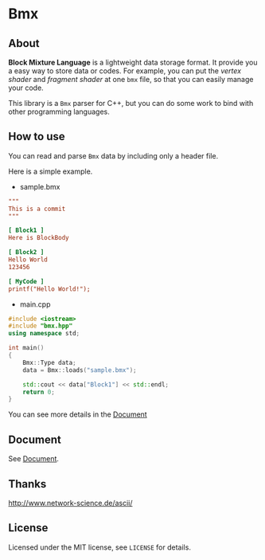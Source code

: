 # Bmx
## About
**Block Mixture Language** is a lightweight data storage format. It provide you a easy way to store data or codes. For example, you can put the *vertex shader* and *fragment shader* at one `bmx` file, so that you can easily manage your code.

This library is a `Bmx` parser for C++, but you can do some work to bind with other programming languages.

## How to use
You can read and parse `Bmx` data by including only a header file.

Here is a simple example.

- sample.bmx
```ini
"""
This is a commit   
"""

[ Block1 ]
Here is BlockBody

[ Block2 ]
Hello World
123456

[ MyCode ]
printf("Hello World!");

```
- main.cpp
```c++
#include <iostream>
#include "bmx.hpp"
using namespace std;

int main()
{
    Bmx::Type data;
    data = Bmx::loads("sample.bmx");

    std::cout << data["Block1"] << std::endl;
    return 0;
}
```
You can see more details in the [Document](https://github.com/AnpyDX/Bmx/blob/main/Document.md)


## Document
See [Document](https://github.com/AnpyDX/Bmx/blob/main/Document.md).

## Thanks
http://www.network-science.de/ascii/

## License
Licensed under the MIT license, see `LICENSE` for details.
